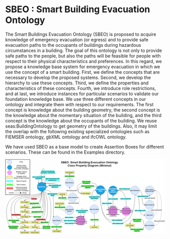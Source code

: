 # SBEO : Smart Building Evacuation Ontology

The Smart Buildings Evacuation Ontology (SBEO) is proposed to acquire knowledge of emergency evacuation (or egress) and to provide safe evacuation paths to the occupants of buildings during hazardous circumstances in a building. The goal of this ontology is not only to provide safe paths to the people, but also the paths will be feasible for people with respect to their physical characteristics and preferences. In this regard, we propose a knowledge base system for emergency evacuation in which we use the concept of a smart building. First, we define the concepts that are necessary to develop the proposed systems. Second, we develop the hierarchy to use these concepts. Third, we define the properties and characteristics of these concepts. Fourth, we introduce role restrictions, and at last, we introduce instances for particular scenarios to validate our foundation knowledge base. We use three different concepts in our ontology and integrate them with respect to our requirements. The first concept is knowledge about the building geometry, the second concept is the knowledge about the momentary situation of the building, and the third concept is the knowledge about the occupants of the building. We reuse seas:BuildingOntology to get geometry of the buildings. Also, it may limit the overlap with the following existing specialized ontologies such as FIEMSER ontology, gbXML ontology and ifcOWL ontology.


We have used SBEO as a base model to create Assertion Boxes for different scenarios. These can be found in the Examples directory. 

![](Figures/SBEO_Class_Property_Diagram_Minimal.png)
